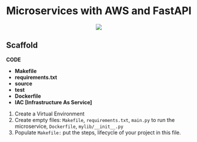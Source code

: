 <h1 align="center">Microservices with AWS and FastAPI</h1>
<p align="center">
  <img src="https://github.com/subratamondal1/Microservices-with-AWS-and-FastAPI/actions/workflows/devops.yml/badge.svg">
</p>



<h2 align="left">Scaffold</h2>

**CODE**
* **Makefile**
* **requirements.txt**
* **source**
* **test**
* **Dockerfile**
* **IAC [Infrastructure As Service]**

1. Create a Virtual Environment
2. Create empty files: `Makefile`, `requirements.txt`, `main.py` to run the microservice, `Dockerfile`, `mylib/__init__.py`
3. Populate `Makefile:` put the steps, lifecycle of your project in this file.
